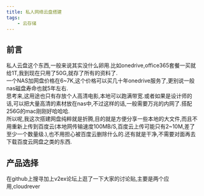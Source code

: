 ```yaml
---
title: 私人网络云盘搭建
tags:
    - 云存储
---
```

## 前言
私人云盘这个东西,一般来说其实没什么卵用.比如onedrive,office365套餐一买就给1T,我到现在只用了50G,就存了所有的资料了.  
一个NAS加网盘价格在6~7K,这个价格可以买几十年onedrive服务了,更别说一般nas磁盘寿命也就5年左右.  
思考来,这用途也只有存放个人高清电影,本地可以跑满带宽.或者如果是设计师的话,可以把大量高清的素材放在nas中,不过这样的话,一般需要万兆的内网了.搭配256G的mac刚刚好哈哈哈.  
所以呢,我这次搭建网盘纯粹就是折腾,目的就是方便分享一些本地的大文件,而且不用重新上传到百度云(本地网传输速度100MB/S,百度云上传可能只有2~10M,差了至少一个数量级.),也不用担心被百度云删除什么的.还有就是干净,不需要对面再去下载百度云网盘之类的东西.  
<!--more-->
## 产品选择
在github上搜寻加上v2ex论坛上逛了一下大家的讨论贴,主要是两个应用,cloudrever
